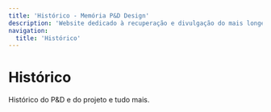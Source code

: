```yaml
---
title: 'Histórico - Memória P&D Design'
description: 'Website dedicado à recuperação e divulgação do mais longevo evento científico do campo do design no Brasil.'
navigation:
  title: 'Histórico'
---
```


# Histórico

Histórico do P&D e do projeto e tudo mais.
